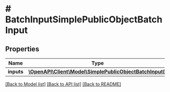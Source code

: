 # # BatchInputSimplePublicObjectBatchInput

## Properties

Name | Type | Description | Notes
------------ | ------------- | ------------- | -------------
**inputs** | [**\OpenAPI\Client\Model\SimplePublicObjectBatchInput[]**](SimplePublicObjectBatchInput.md) |  |

[[Back to Model list]](../../README.md#models) [[Back to API list]](../../README.md#endpoints) [[Back to README]](../../README.md)
